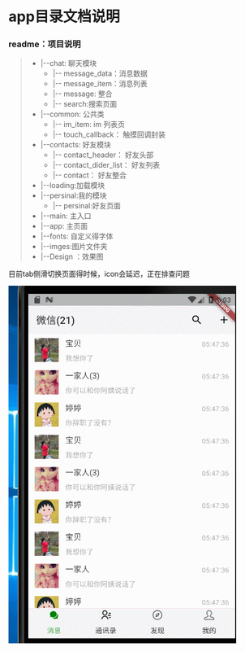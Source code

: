 # app目录文档说明

 ### readme：项目说明
>- |--chat: 聊天模块
>    - |-- message_data：消息数据
>    - |-- message_item：消息列表
>    - |-- message: 整合
>    - |-- search:搜索页面
>- |--common: 公共类
>    - |-- im_item: im 列表页
>    - |-- touch_callback： 触摸回调封装
>- |--contacts: 好友模块
>    - |-- contact_header： 好友头部
>    - |-- contact_dider_list： 好友列表
>    - |-- contact： 好友整合
>- |--loading:加载模块
>- |--persinal:我的模块
>    - |-- persinal:好友页面
>- |--main: 主入口
>- |--app: 主页面
>- |--fonts: 自定义得字体
>- |--imges:图片文件夹
>- |--Design ：效果图


<!-- 问题 -->
目前tab侧滑切换页面得时候，icon会延迟，正在排查问题

![gif](https://github.com/fanwanxuan/flutter_WeChat/blob/weChat/Design/GIF.gif)